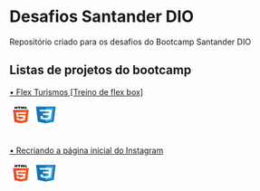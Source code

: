 # Desafios Santander DIO
Repositório criado para os desafios do Bootcamp Santander DIO

## Listas de projetos do bootcamp

<a href="https://github.com/iPedriNNz/bootcamp_santander/tree/main/Flexbox%20em%20CSS/flex-projeto"> • Flex Turismos [Treino de flex box]</a><br><br>
<img align="center" alt="Pedro HTML5" height="30" width="40" src="https://github.com/devicons/devicon/blob/master/icons/html5/html5-original-wordmark.svg">
<img align="center" alt="Pedro CSS3" height="30" width="40" src="https://github.com/devicons/devicon/blob/master/icons/css3/css3-original.svg">

#


<a href="https://github.com/iPedriNNz/clone_instagram"> • Recriando a página inicial do Instagram</a><br><br>
<img align="center" alt="Pedro HTML5" height="30" width="40" src="https://github.com/devicons/devicon/blob/master/icons/html5/html5-original-wordmark.svg">
<img align="center" alt="Pedro CSS3" height="30" width="40" src="https://github.com/devicons/devicon/blob/master/icons/css3/css3-original.svg">

#



